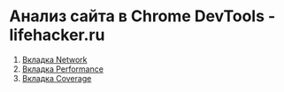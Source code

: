 # Анализ сайта в Chrome DevTools - lifehacker.ru

1. [Вкладка Network](tabs/Network.md)
2. [Вкладка Performance](tabs/Performance.md)
3. [Вкладка Coverage](tabs/Coverage.md)